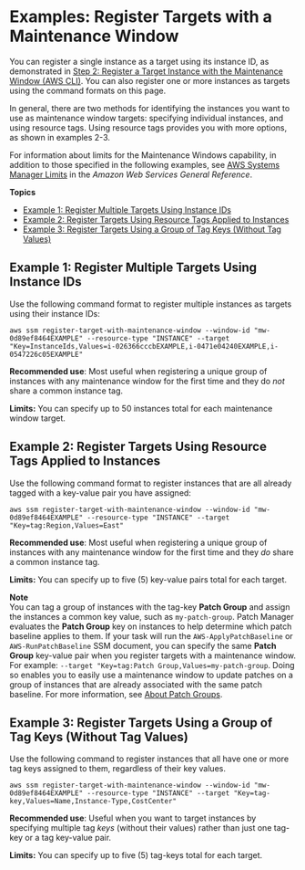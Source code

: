 # Examples: Register Targets with a Maintenance Window<a name="mw-cli-tutorial-targets-examples"></a>

You can register a single instance as a target using its instance ID, as demonstrated in [Step 2: Register a Target Instance with the Maintenance Window \(AWS CLI\)](mw-cli-tutorial-targets.md)\. You can also register one or more instances as targets using the command formats on this page\.

In general, there are two methods for identifying the instances you want to use as maintenance window targets: specifying individual instances, and using resource tags\. Using resource tags provides you with more options, as shown in examples 2\-3\. 

For information about limits for the Maintenance Windows capability, in addition to those specified in the following examples, see [AWS Systems Manager Limits](https://docs.aws.amazon.com/general/latest/gr/aws_service_limits.html#limits_ssm) in the *Amazon Web Services General Reference*\.

**Topics**
+ [Example 1: Register Multiple Targets Using Instance IDs](#mw-target-example-1)
+ [Example 2: Register Targets Using Resource Tags Applied to Instances](#mw-target-example-2)
+ [Example 3: Register Targets Using a Group of Tag Keys \(Without Tag Values\)](#mw-target-example-3)

## Example 1: Register Multiple Targets Using Instance IDs<a name="mw-target-example-1"></a>

Use the following command format to register multiple instances as targets using their instance IDs:

```
aws ssm register-target-with-maintenance-window --window-id "mw-0d89ef8464EXAMPLE" --resource-type "INSTANCE" --target "Key=InstanceIds,Values=i-026366cccbEXAMPLE,i-0471e04240EXAMPLE,i-0547226c05EXAMPLE"
```

**Recommended use**: Most useful when registering a unique group of instances with any maintenance window for the first time and they do *not* share a common instance tag\.

**Limits:** You can specify up to 50 instances total for each maintenance window target\.

## Example 2: Register Targets Using Resource Tags Applied to Instances<a name="mw-target-example-2"></a>

Use the following command format to register instances that are all already tagged with a key\-value pair you have assigned:

```
aws ssm register-target-with-maintenance-window --window-id "mw-0d89ef8464EXAMPLE" --resource-type "INSTANCE" --target "Key=tag:Region,Values=East"
```

**Recommended use**: Most useful when registering a unique group of instances with any maintenance window for the first time and they *do* share a common instance tag\.

**Limits:** You can specify up to five \(5\) key\-value pairs total for each target\. 

**Note**  
You can tag a group of instances with the tag\-key **Patch Group** and assign the instances a common key value, such as `my-patch-group`\. Patch Manager evaluates the **Patch Group** key on instances to help determine which patch baseline applies to them\. If your task will run the `AWS-ApplyPatchBaseline` or `AWS-RunPatchBaseline` SSM document, you can specify the same **Patch Group** key\-value pair when you register targets with a maintenance window\. For example: `--target "Key=tag:Patch Group,Values=my-patch-group`\. Doing so enables you to easily use a maintenance window to update patches on a group of instances that are already associated with the same patch baseline\. For more information, see [About Patch Groups](sysman-patch-patchgroups.md)\.

## Example 3: Register Targets Using a Group of Tag Keys \(Without Tag Values\)<a name="mw-target-example-3"></a>

Use the following command to register instances that all have one or more tag keys assigned to them, regardless of their key values\.

```
aws ssm register-target-with-maintenance-window --window-id "mw-0d89ef8464EXAMPLE" --resource-type "INSTANCE" --target "Key=tag-key,Values=Name,Instance-Type,CostCenter"
```

**Recommended use**: Useful when you want to target instances by specifying multiple tag *keys* \(without their values\) rather than just one tag\-key or a tag key\-value pair\.

**Limits:** You can specify up to five \(5\) tag\-keys total for each target\. 